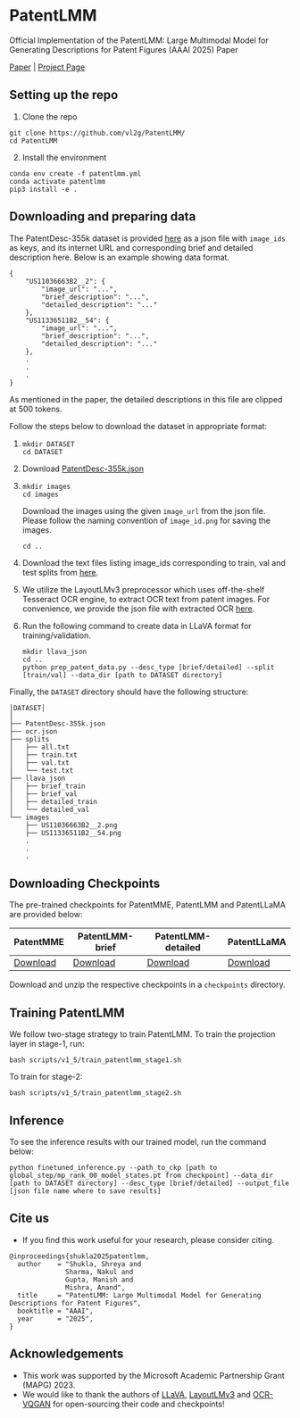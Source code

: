 # PatentLMM
Official Implementation of the PatentLMM: Large Multimodal Model for Generating Descriptions for Patent Figures (AAAI 2025) Paper

[Paper]() | [Project Page](https://vl2g.github.io/projects/PatentLMM/)

## Setting up the repo

1. Clone the repo
```
git clone https://github.com/vl2g/PatentLMM/
cd PatentLMM
```

2. Install the environment
```
conda env create -f patentlmm.yml
conda activate patentlmm
pip3 install -e .
```

## Downloading and preparing data
The PatentDesc-355k dataset is provided [here](https://drive.google.com/file/d/1PqLxhrqLa6m4_CwD_S0dvvTZDQJZdKY_/view?usp=drive_link) as a json file with `image_ids` as keys, and its internet URL and corresponding brief and detailed description here. Below is an example showing data format.

```
{
    "US11036663B2__2": {
        "image_url": "...",
        "brief_description": "...",
        "detailed_description": "..."
    },
    "US11336511B2__54": {
        "image_url": "...",
        "brief_description": "...",
        "detailed_description": "..."
    },
    .
    .
    .
}
```

As mentioned in the paper, the detailed descriptions in this file are clipped at 500 tokens.

Follow the steps below to download the dataset in appropriate format:

1.  
    ```
    mkdir DATASET
    cd DATASET
    ```

2.  Download [PatentDesc-355k.json](https://drive.google.com/file/d/1PqLxhrqLa6m4_CwD_S0dvvTZDQJZdKY_/view?usp=drive_link)

3.  
    ```
    mkdir images
    cd images
    ```
    Download the images using the given `image_url` from the json file. Please follow the naming convention of `image_id.png` for saving the images.
    ```
    cd ..
    ```

4.  Download the text files listing image_ids corresponding to train, val and test splits from [here](https://drive.google.com/drive/folders/12LXLU2lJtFdw4yev0E7MJnK1Suk-FL9U?usp=sharing).

5.  We utilize the LayoutLMv3 preprocessor which uses off-the-shelf Tesseract OCR engine, to extract OCR text from patent images. For convenience, we provide the json file with extracted OCR [here]().

6.  Run the following command to create data in LLaVA format for training/validation.
    ```
    mkdir llava_json
    cd ..
    python prep_patent_data.py --desc_type [brief/detailed] --split [train/val] --data_dir [path to DATASET directory]
    ```

Finally, the `DATASET` directory should have the following structure:
```
│DATASET│
│
├── PatentDesc-355k.json
├── ocr.json
├── splits
│   ├── all.txt
│   ├── train.txt
│   ├── val.txt
│   └── test.txt
├── llava_json
│   ├── brief_train
│   ├── brief_val
│   ├── detailed_train
│   └── detailed_val
└── images
    ├── US11036663B2__2.png
    ├── US11336511B2__54.png
    .
    .
    . 
```

## Downloading Checkpoints

The pre-trained checkpoints for PatentMME, PatentLMM and PatentLLaMA are provided below:

| **PatentMME**| **PatentLMM-brief** | **PatentLMM-detailed** | **PatentLLaMA**
|------------------------------------------------------|-------------------------------------------------------|-------------------------------------------------------|-------------------------------------------------------
| [Download](https://drive.google.com/drive/folders/1n0kriDeXjnbw9hNVJ1FgdMogt5yHcD35?usp=sharing)      |  [Download](https://example.com/patentlmm-large)      | [Download](https://example.com/patentlmm-large)    |    [Download](https://example.com/patentllama)

Download and unzip the respective checkpoints in a `checkpoints` directory.

## Training PatentLMM
We follow two-stage strategy to train PatentLMM. To train the projection layer in stage-1, run:
```
bash scripts/v1_5/train_patentlmm_stage1.sh
```
To train for stage-2:
```
bash scripts/v1_5/train_patentlmm_stage2.sh
```

## Inference
To see the inference results with our trained model, run the command below:
```
python finetuned_inference.py --path_to_ckp [path to global_step/mp_rank_00_model_states.pt from checkpoint] --data_dir [path to DATASET directory] --desc_type [brief/detailed] --output_file [json file name where to save results]
```

## Cite us
- If you find this work useful for your research, please consider citing.
```
@inproceedings{shukla2025patentlmm,
  author    = "Shukla, Shreya and 
              Sharma, Nakul and 
              Gupta, Manish and
              Mishra, Anand",
  title     = "PatentLMM: Large Multimodal Model for Generating Descriptions for Patent Figures",
  booktitle = "AAAI",
  year      = "2025",
}
```

## Acknowledgements
- This work was supported by the Microsoft Academic Partnership Grant (MAPG) 2023.
- We would like to thank the authors of [LLaVA](https://github.com/haotian-liu/LLaVA), [LayoutLMv3](https://github.com/microsoft/unilm/tree/master/layoutlmv3) and [OCR-VQGAN](https://github.com/joanrod/ocr-vqgan) for open-sourcing their code and checkpoints!
